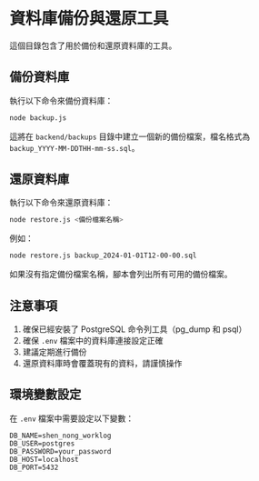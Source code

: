 # 資料庫備份與還原工具

這個目錄包含了用於備份和還原資料庫的工具。

## 備份資料庫

執行以下命令來備份資料庫：

```bash
node backup.js
```

這將在 `backend/backups` 目錄中建立一個新的備份檔案，檔名格式為 `backup_YYYY-MM-DDTHH-mm-ss.sql`。

## 還原資料庫

執行以下命令來還原資料庫：

```bash
node restore.js <備份檔案名稱>
```

例如：
```bash
node restore.js backup_2024-01-01T12-00-00.sql
```

如果沒有指定備份檔案名稱，腳本會列出所有可用的備份檔案。

## 注意事項

1. 確保已經安裝了 PostgreSQL 命令列工具（pg_dump 和 psql）
2. 確保 `.env` 檔案中的資料庫連接設定正確
3. 建議定期進行備份
4. 還原資料庫時會覆蓋現有的資料，請謹慎操作

## 環境變數設定

在 `.env` 檔案中需要設定以下變數：

```env
DB_NAME=shen_nong_worklog
DB_USER=postgres
DB_PASSWORD=your_password
DB_HOST=localhost
DB_PORT=5432
``` 